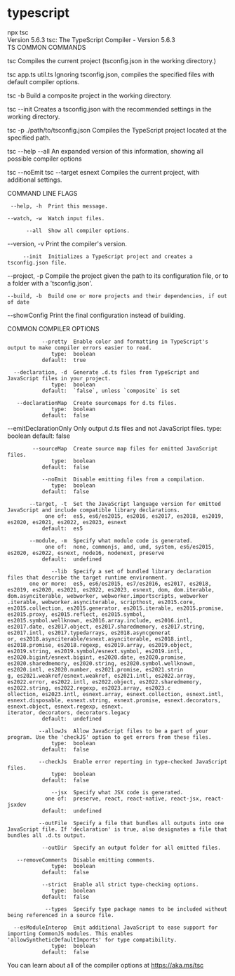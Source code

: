 # typescript

npx tsc                
Version 5.6.3
tsc: The TypeScript Compiler - Version 5.6.3                                                                            
TS
COMMON COMMANDS

tsc
Compiles the current project (tsconfig.json in the working directory.)

tsc app.ts util.ts
Ignoring tsconfig.json, compiles the specified files with default compiler options.

tsc -b
Build a composite project in the working directory.

tsc --init
Creates a tsconfig.json with the recommended settings in the working directory.

tsc -p ./path/to/tsconfig.json
Compiles the TypeScript project located at the specified path.

tsc --help --all
An expanded version of this information, showing all possible compiler options

tsc --noEmit
tsc --target esnext
Compiles the current project, with additional settings.

COMMAND LINE FLAGS

     --help, -h  Print this message.

    --watch, -w  Watch input files.

          --all  Show all compiler options.

--version, -v  Print the compiler's version.

         --init  Initializes a TypeScript project and creates a tsconfig.json file.

--project, -p  Compile the project given the path to its configuration file, or to a folder with a 'tsconfig.json'.

    --build, -b  Build one or more projects and their dependencies, if out of date

--showConfig  Print the final configuration instead of building.

COMMON COMPILER OPTIONS

               --pretty  Enable color and formatting in TypeScript's output to make compiler errors easier to read.
                  type:  boolean
               default:  true

      --declaration, -d  Generate .d.ts files from TypeScript and JavaScript files in your project.
                  type:  boolean
               default:  `false`, unless `composite` is set

       --declarationMap  Create sourcemaps for d.ts files.
                  type:  boolean
               default:  false

--emitDeclarationOnly  Only output d.ts files and not JavaScript files.
type:  boolean
default:  false

            --sourceMap  Create source map files for emitted JavaScript files.
                  type:  boolean
               default:  false

               --noEmit  Disable emitting files from a compilation.
                  type:  boolean
               default:  false

           --target, -t  Set the JavaScript language version for emitted JavaScript and include compatible library declarations.
                one of:  es5, es6/es2015, es2016, es2017, es2018, es2019, es2020, es2021, es2022, es2023, esnext
               default:  es5

           --module, -m  Specify what module code is generated.
                one of:  none, commonjs, amd, umd, system, es6/es2015, es2020, es2022, esnext, node16, nodenext, preserve
               default:  undefined

                  --lib  Specify a set of bundled library declaration files that describe the target runtime environment.
           one or more:  es5, es6/es2015, es7/es2016, es2017, es2018, es2019, es2020, es2021, es2022, es2023, esnext, dom, dom.iterable, dom.asynciterable, webworker, webworker.importscripts, webworker                         .iterable, webworker.asynciterable, scripthost, es2015.core, es2015.collection, es2015.generator, es2015.iterable, es2015.promise, es2015.proxy, es2015.reflect, es2015.symbol,                          es2015.symbol.wellknown, es2016.array.include, es2016.intl, es2017.date, es2017.object, es2017.sharedmemory, es2017.string, es2017.intl, es2017.typedarrays, es2018.asyncgenerat                         or, es2018.asynciterable/esnext.asynciterable, es2018.intl, es2018.promise, es2018.regexp, es2019.array, es2019.object, es2019.string, es2019.symbol/esnext.symbol, es2019.intl,                          es2020.bigint/esnext.bigint, es2020.date, es2020.promise, es2020.sharedmemory, es2020.string, es2020.symbol.wellknown, es2020.intl, es2020.number, es2021.promise, es2021.strin                         g, es2021.weakref/esnext.weakref, es2021.intl, es2022.array, es2022.error, es2022.intl, es2022.object, es2022.sharedmemory, es2022.string, es2022.regexp, es2023.array, es2023.c                         ollection, es2023.intl, esnext.array, esnext.collection, esnext.intl, esnext.disposable, esnext.string, esnext.promise, esnext.decorators, esnext.object, esnext.regexp, esnext.                         iterator, decorators, decorators.legacy
               default:  undefined

              --allowJs  Allow JavaScript files to be a part of your program. Use the 'checkJS' option to get errors from these files.
                  type:  boolean
               default:  false

              --checkJs  Enable error reporting in type-checked JavaScript files.
                  type:  boolean
               default:  false

                  --jsx  Specify what JSX code is generated.
                one of:  preserve, react, react-native, react-jsx, react-jsxdev
               default:  undefined

              --outFile  Specify a file that bundles all outputs into one JavaScript file. If 'declaration' is true, also designates a file that bundles all .d.ts output.

               --outDir  Specify an output folder for all emitted files.

       --removeComments  Disable emitting comments.
                  type:  boolean
               default:  false

               --strict  Enable all strict type-checking options.
                  type:  boolean
               default:  false

                --types  Specify type package names to be included without being referenced in a source file.

      --esModuleInterop  Emit additional JavaScript to ease support for importing CommonJS modules. This enables 'allowSyntheticDefaultImports' for type compatibility.
                  type:  boolean
               default:  false

You can learn about all of the compiler options at https://aka.ms/tsc
